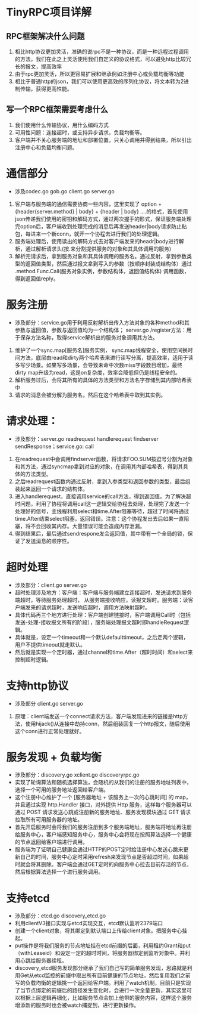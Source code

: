 <!--
 * @Author: zzzzztw
 * @Date: 2023-06-07 19:51:26
 * @LastEditors: Do not edit
 * @LastEditTime: 2023-06-16 16:45:34
 * @FilePath: /myLearning/项目总结/rpc.md
-->

# TinyRPC项目详解

## RPC框架解决什么问题

1. 相比http协议更加灵活，准确的说rpc不是一种协议，而是一种远程过程调用的方法，我们在此之上灵活使用我们自定义的协议格式，可以避免http比较冗长的报文，提高效率
2. 由于rpc更加灵活，所以更容易扩展和继承例如注册中心或负载均衡等功能
3. 相比于普通http的json，我们可以使用更高效的序列化协议，将文本转为2进制传输，获得更高性能。

## 写一个RPC框架需要考虑什么
1. 我们使用什么传输协议，用什么编码方式
2. 可用性问题：连接超时，或支持异步请求，负载均衡等。
3. 客户端并不关心服务端的地址和部署位置，只关心调用并得到结果，所以引出注册中心和负载均衡问题。

# 通信部分 

* 涉及codec.go gob.go client.go server.go

1. 客户端与服务端的通信需要协商一些内容，这里实现了 option + {header{server.method} | body} +  {header | body} ....的格式，首先使用json传递我们使用的密钥和解码方式，通过两次握手的形式，保证服务端处理完option后，客户端收到处理完成的消息后再发送header|body请求防止粘包，每进来一个新conn，就开一个协程去进行我们的处理逻辑。
2. 服务端处理后，使用读出的解码方式去对客户端发来的headr|body进行解析，通过解析请求头(按.来分割提供服务的对象和其具体调用的服务)
3. 解析完请求后，拿到服务对象和其具体调用的服务名。通过反射，拿到参数类型的返回值类型，然后通过报文拿到写入的参数（按顺序封装成结构体）通过 .method.Func.Call(服务对象实例，参数结构体，返回值结构体) 调用函数，得到返回值reply。

# 服务注册

* 涉及部分：service.go用于利用反射解析出传入方法对象的各种method和其参数与返回值，参数与返回值均为一个结构体；  server.go /register方法：用于保存方法名称，取得service解析出的服务对象调用其方法。

1. 维护了一个sync.map[服务名]服务实例， sync.map线程安全，使用空间换时间方法，底层由read和dirty两个哈希表来进行读写分离，提高效率，适用于读多写少场景。如果写多场景，会导致未命中次数miss字段数目增加，最终dirty map升级为read，这是on复杂度，效率会降低但仍是线程安全的。
2. 解析服务过后，会将其所有的具体的方法类型和方法名字存储到其内部哈希表中
3. 请求的消息会被分解为服务名，然后在这个哈希表中取到其实例。

# 请求处理：

* 涉及部分：server.go readrequest handlerequest findserver sendResponse；service.go: call

1. 在readrequest中会调用findserver函数，将请求FOO.SUM按逗号分割为对象和其方法，通过syncmap拿到对应的对象，在调用其内部哈希表，得到其具体的方法类型。
2. 之后readrequest函数内通过反射，拿到入参类型和返回参数的类型，最后组装起来返回一个请求的结构体。
3. 进入handlerequest，直接调用service的call方法，得到返回值。为了解决超时问题，利用了协程将调用call这一逻辑交给协程去处理，处理完了发送一个处理好的信号，主线程利用select和time.After阻塞等待，超过了时间将通过time.After结束select阻塞，返回错误。注意：这个协程发出去后如果一直阻塞，将不会回收其内存。大量错误可能会造成内存泄漏。
4. 得到结果后，最后通过sendrespone发会返回值，其中带有一个全局的锁，保证了发送消息的顺序性。

# 超时处理

* 涉及部分：client.go server.go
* 超时处理涉及地方：客户端：客户端与服务端建立连接超时，发送请求到服务端超时，等待服务处理超时， 从服务端接收响应，读报文超时。服务端：读客户端发来的请求超时，发送响应超时，调用方法映射超时。
* 具体代码再三个地方进行处理：客户端创建链接时，客户端调用Call时（包括发送-处理-接收报文所有的阶段），服务端处理报文超时即handleRequest逻辑。
* 具体就是，设定一个timeout和一个默认defaulttimeout，之后走两个逻辑，用户不提供timeout就走默认。
* 然后就是实现一个定时器，通过channel和time.After（超时时间）和select来控制超时逻辑。


# 支持http协议

* 涉及部分 client.go server.go
1. 原理：client端发送一个connect请求方法，客户端发现进来的链接是http方法，使用hijack()从连接中劫持conn，然后组装回复一个http报文，随后使用这个conn进行正常处理就好。

#  服务发现 + 负载均衡

* 涉及部分：discovery.go xclient.go discoveryrpc.go
* 实现了轮询算法和随机选择算法，会随机的从我们的注册的服务地址列表中，选择一个可用的服务地址返回给客户端。
* 这个注册中心维护了一个 [服务器地址 + 该服务上一次的心跳时间] 的 map，并且通过实现 http.Handler 接口，对外提供 Http 服务，这样每个服务器可以通过 POST 请求发送心跳或注册新的服务地址、服务发现模块通过 GET 请求拉取所有可用服务器的地址。
* 首先开启服务时会将我们的服务注册到多个服务端地址，服务端将地址再注册给服务中心，客户端感知服务中心，服务中心会将现在按照算法选择一个健康的节点返回给客户端进行调用。
* 服务端为了证明自己健康会通过HTTP的POST定时给注册中心发送心跳来更新自己的时间，服务中心定时采用refresh来发现节点是否超过时间，如果超时就会将其删除。客户端会通过GET定时的向服务中心拉去目前存活的节点，然后根据算法选择一个进行服务调用。

# 支持etcd
* 涉及部分：etcd.go discovery_etcd.go
* 利用clientV3接口实现与etcd实现交互，etcd默认监听2379端口
* 创建一个client对象，将其绑定到默认端口上传给client对象。把服务中心挂起。
* put操作是将我们服务的节点地址挂在etcd前缀的后面，利用租约Grant和put（withLeaseid）和设定一定的超时时间，将服务器绑定到监听对象中。并利用心跳给服务器续租。
* discovery_etcd服务发现部分继承了我们自己写的简单服务发现，思路就是利用Get从etcd监控的前缀中取出所有目前健康的节点地址，然后复用我们之前写的负载均衡的逻辑挑一个返回给客户端。利用了watch机制，目前只是实现了当节点绑定的前缀后的路径发生变化时，会进行一次全量更新，其实这里可以根据上层逻辑再细化，比如服务节点会加上他带的服务内容，这样这个服务增添新的服务时也会被watch捕捉到，进行更新操作。